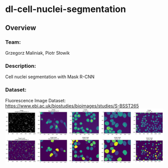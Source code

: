 # dl-cell-nuclei-segmentation

## Overview

### Team:
Grzegorz Maliniak, Piotr Słowik
### Description:
Cell nuclei segmentation with Mask R-CNN
### Dataset:
Fluorescence Image Dataset: https://www.ebi.ac.uk/biostudies/bioimages/studies/S-BSST265
![Screenshot](assets/sample_images_targets.png)
